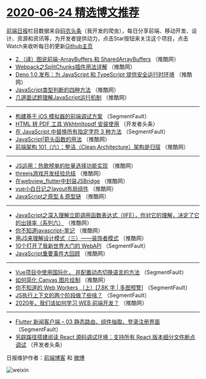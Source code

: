 # [2020-06-24 精选博文推荐](http://hao.caibaojian.com/date/2020/06/24)

[前端日报](http://caibaojian.com/c/news)栏目数据来自[码农头条](http://hao.caibaojian.com/)（我开发的爬虫），每日分享前端、移动开发、设计、资源和资讯等，为开发者提供动力，点击Star按钮来关注这个项目，点击Watch来收听每日的更新[Github主页](https://github.com/kujian/frontendDaily)
* [2.（译）图说前端-ArrayBuffers 和 SharedArrayBuffers](http://hao.caibaojian.com/143979.html) （推酷网）
* [Webpack之SplitChunks插件用法详解](http://hao.caibaojian.com/143980.html) （推酷网）
* [Deno 1.0 发布：为 JavaScript 和 TypeScript 提供安全运行时环境](http://hao.caibaojian.com/143981.html) （推酷网）
* [JavaScript类型判断的四种方法](http://hao.caibaojian.com/143986.html) （推酷网）
* [几道面试题理解JavaScript运行机制](http://hao.caibaojian.com/143987.html) （推酷网）

***
* [构建基于 iOS 模拟器的前端调试方案](http://hao.caibaojian.com/144007.html) （SegmentFault）
* [HTML 转 PDF 工具 Wkhtmltopdf 安装使用](http://hao.caibaojian.com/143967.html) （开发者头条）
* [在 JavaScript 中替换所有指定字符 3 种方法](http://hao.caibaojian.com/144008.html) （SegmentFault）
* [JavaScript|箭头函数的用法](http://hao.caibaojian.com/143970.html) （推酷网）
* [前端架构 101（六）：整洁（Clean Architecture）架构是归宿](http://hao.caibaojian.com/143971.html) （推酷网）

***
* [JS运用：热歌榜单的批量选择功能实现](http://hao.caibaojian.com/143982.html) （推酷网）
* [threejs游戏开发经验总结](http://hao.caibaojian.com/143972.html) （推酷网）
* [在webview_flutter中封装JSBridge](http://hao.caibaojian.com/143983.html) （推酷网）
* [vue小白日记之layout布局组件](http://hao.caibaojian.com/143973.html) （推酷网）
* [JavaScript之原型 &amp; 原型链](http://hao.caibaojian.com/143984.html) （推酷网）

***
* [JavaScript之深入理解立即调用函数表达式（IIFE），你对它的理解，决定了它的出镜率（系列六）](http://hao.caibaojian.com/143974.html) （推酷网）
* [你不知道javascript&#8211;笔记](http://hao.caibaojian.com/143985.html) （推酷网）
* [用JS来理解设计模式（三）——装饰者模式](http://hao.caibaojian.com/143975.html) （推酷网）
* [10个打开了我新世界大门的 WebAPI](http://hao.caibaojian.com/143963.html) （SegmentFault）
* [JavaScript重要事件大回顾](http://hao.caibaojian.com/143976.html) （推酷网）

***
* [Vue项目中使用国际化， 并配置动态切换语言的方法](http://hao.caibaojian.com/143964.html) （SegmentFault）
* [如何简化 Canvas 图片绘制](http://hao.caibaojian.com/143977.html) （推酷网）
* [你不知道的 Web Workers （上）[7.8K 字 | 多图预警]](http://hao.caibaojian.com/144005.html) （SegmentFault）
* [JS执行上下文的两个阶段做了些啥？](http://hao.caibaojian.com/143965.html) （SegmentFault）
* [2020年，我们该如何学习 WEB 前端开发？](http://hao.caibaojian.com/143978.html) （推酷网）

***
* [Flutter 新闻客户端 &#8211; 03 静态路由、组件抽取、登录注册界面](http://hao.caibaojian.com/144006.html) （SegmentFault）
* [另辟蹊径搭建阅读 React 源码调试环境：支持所有 React 版本细分文件断点调试](http://hao.caibaojian.com/143966.html) （开发者头条）

日报维护作者：[前端博客](http://caibaojian.com/) 和 [微博](http://caibaojian.com/go/weibo)

![weixin](https://user-images.githubusercontent.com/3055447/38468989-651132ac-3b80-11e8-8e6b-15122322a9d7.png)